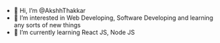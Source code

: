 - 👋 Hi, I’m @AkshhThakkar
- 👀 I’m interested in Web Developing, Software Developing and learning any sorts of new things
- 🌱 I’m currently learning React JS, Node JS


<!---
AkshhThakkar/AkshhThakkar is a ✨ special ✨ repository because its `README.md` (this file) appears on your GitHub profile.
You can click the Preview link to take a look at your changes.
--->
